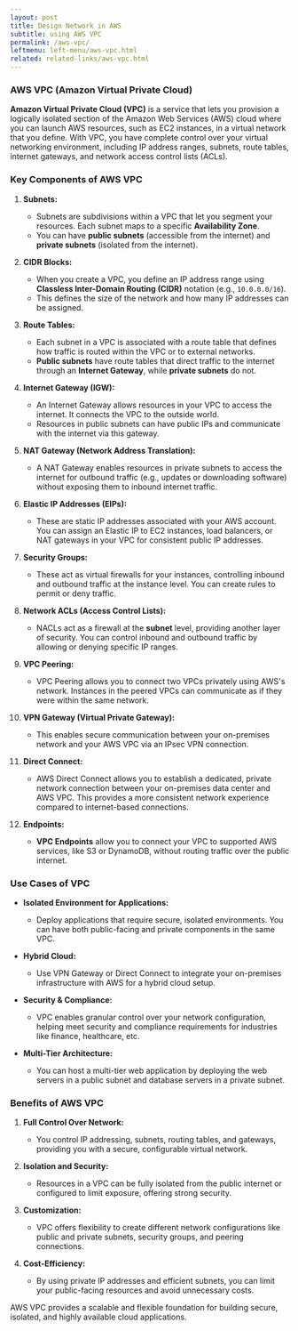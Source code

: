 ```yaml
---
layout: post
title: Design Network in AWS 
subtitle: using AWS VPC
permalink: /aws-vpc/
leftmenu: left-menu/aws-vpc.html
related: related-links/aws-vpc.html
---
```


### AWS VPC (Amazon Virtual Private Cloud)

**Amazon Virtual Private Cloud (VPC)** is a service that lets you provision a logically isolated section of the Amazon Web Services (AWS) cloud where you can launch AWS resources, such as EC2 instances, in a virtual network that you define. With VPC, you have complete control over your virtual networking environment, including IP address ranges, subnets, route tables, internet gateways, and network access control lists (ACLs).

### Key Components of AWS VPC

1. **Subnets:**
   - Subnets are subdivisions within a VPC that let you segment your resources. Each subnet maps to a specific **Availability Zone**.
   - You can have **public subnets** (accessible from the internet) and **private subnets** (isolated from the internet).

2. **CIDR Blocks:**
   - When you create a VPC, you define an IP address range using **Classless Inter-Domain Routing (CIDR)** notation (e.g., `10.0.0.0/16`).
   - This defines the size of the network and how many IP addresses can be assigned.

3. **Route Tables:**
   - Each subnet in a VPC is associated with a route table that defines how traffic is routed within the VPC or to external networks.
   - **Public subnets** have route tables that direct traffic to the internet through an **Internet Gateway**, while **private subnets** do not.

4. **Internet Gateway (IGW):**
   - An Internet Gateway allows resources in your VPC to access the internet. It connects the VPC to the outside world.
   - Resources in public subnets can have public IPs and communicate with the internet via this gateway.

5. **NAT Gateway (Network Address Translation):**
   - A NAT Gateway enables resources in private subnets to access the internet for outbound traffic (e.g., updates or downloading software) without exposing them to inbound internet traffic.

6. **Elastic IP Addresses (EIPs):**
   - These are static IP addresses associated with your AWS account. You can assign an Elastic IP to EC2 instances, load balancers, or NAT gateways in your VPC for consistent public IP addresses.

7. **Security Groups:**
   - These act as virtual firewalls for your instances, controlling inbound and outbound traffic at the instance level. You can create rules to permit or deny traffic.

8. **Network ACLs (Access Control Lists):**
   - NACLs act as a firewall at the **subnet** level, providing another layer of security. You can control inbound and outbound traffic by allowing or denying specific IP ranges.

9. **VPC Peering:**
   - VPC Peering allows you to connect two VPCs privately using AWS's network. Instances in the peered VPCs can communicate as if they were within the same network.

10. **VPN Gateway (Virtual Private Gateway):**
    - This enables secure communication between your on-premises network and your AWS VPC via an IPsec VPN connection.

11. **Direct Connect:**
    - AWS Direct Connect allows you to establish a dedicated, private network connection between your on-premises data center and AWS VPC. This provides a more consistent network experience compared to internet-based connections.

12. **Endpoints:**
    - **VPC Endpoints** allow you to connect your VPC to supported AWS services, like S3 or DynamoDB, without routing traffic over the public internet.

### Use Cases of VPC

- **Isolated Environment for Applications:**
  - Deploy applications that require secure, isolated environments. You can have both public-facing and private components in the same VPC.
  
- **Hybrid Cloud:**
  - Use VPN Gateway or Direct Connect to integrate your on-premises infrastructure with AWS for a hybrid cloud setup.

- **Security & Compliance:**
  - VPC enables granular control over your network configuration, helping meet security and compliance requirements for industries like finance, healthcare, etc.

- **Multi-Tier Architecture:**
  - You can host a multi-tier web application by deploying the web servers in a public subnet and database servers in a private subnet.

### Benefits of AWS VPC

1. **Full Control Over Network:**
   - You control IP addressing, subnets, routing tables, and gateways, providing you with a secure, configurable virtual network.

2. **Isolation and Security:**
   - Resources in a VPC can be fully isolated from the public internet or configured to limit exposure, offering strong security.

3. **Customization:**
   - VPC offers flexibility to create different network configurations like public and private subnets, security groups, and peering connections.

4. **Cost-Efficiency:**
   - By using private IP addresses and efficient subnets, you can limit your public-facing resources and avoid unnecessary costs.

AWS VPC provides a scalable and flexible foundation for building secure, isolated, and highly available cloud applications.